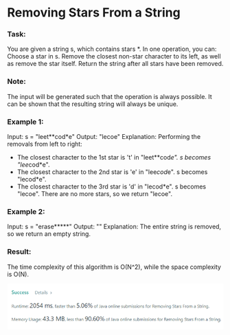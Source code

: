 # Removing Stars From a String

### Task:

You are given a string s, which contains stars *.
In one operation, you can:
Choose a star in s.
Remove the closest non-star character to its left, as well as remove the star itself.
Return the string after all stars have been removed.

### Note:

The input will be generated such that the operation is always possible.
It can be shown that the resulting string will always be unique.


### Example 1:

Input: s = "leet**cod*e"
Output: "lecoe"
Explanation: Performing the removals from left to right:
- The closest character to the 1st star is 't' in "leet**cod*e". s becomes "lee*cod*e".
- The closest character to the 2nd star is 'e' in "lee*cod*e". s becomes "lecod*e".
- The closest character to the 3rd star is 'd' in "lecod*e". s becomes "lecoe".
  There are no more stars, so we return "lecoe".

### Example 2:

Input: s = "erase*****"
Output: ""
Explanation: The entire string is removed, so we return an empty string.

### Result: 

The time complexity of this algorithm is O(N^2), while the space complexity is O(N).

![img.png](img.png)